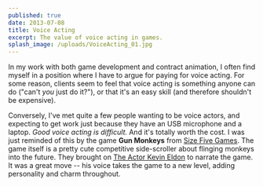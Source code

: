 ```yaml
---
published: true
date: 2013-07-08
title: Voice Acting
excerpt: The value of voice acting in games.
splash_image: /uploads/VoiceActing_01.jpg
---
```

In my work with both game development and contract animation, I often find myself in a position where I have to argue for paying for voice acting. For some reason, clients seem to feel that voice acting is something anyone can do ("can't _you_ just do it?"), or that it's an easy skill (and therefore shouldn't be expensive).

Conversely, I've met quite a few people wanting to be voice actors, and expecting to get work just because they have an USB microphone and a laptop.
<em>Good voice acting is difficult.&nbsp;</em>And it's totally worth the cost.
I was just reminded of this by the game <strong>Gun Monkeys</strong> from <a href="http://www.sizefivegames.com">Size Five Games</a>. The game itself is a pretty cute competitive side-scroller about flinging monkeys into the future. They brought on&nbsp;<a href="http://www.sizefivegames.com">The Actor Kevin Eldon</a> to narrate the game. It was a great move -- his voice takes the game to a new level, adding personality and charm throughout.
